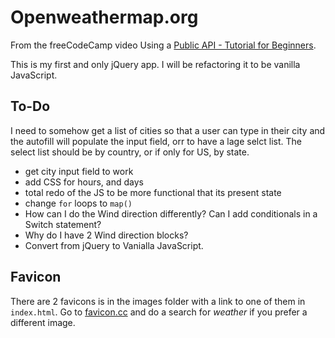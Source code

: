 # Openweathermap.org

From the freeCodeCamp video Using a [Public API - Tutorial for Beginners](https://youtu.be/BYsTrGH6B2s).

This is my first and only jQuery app. I will be refactoring it to be vanilla JavaScript.

## To-Do

I need to somehow get a list of cities so that a user can type in their city and the autofill will populate the input field, orr to have a lage selct list. The select list should be by country, or if only for US, by state.

- get city input field to work
- add CSS for hours, and days
- total redo of the JS to be more functional that its present state
- change `for` loops to `map()`
- How can I do the Wind direction differently? Can I add conditionals in a Switch statement?
- Why do I have 2 Wind direction blocks?
- Convert from jQuery to Vanialla JavaScript.


## Favicon

There are 2 favicons is in the images folder with a link to one of them in `index.html`. Go to [favicon.cc](https://www.favicon.cc/) and do a search for _weather_ if you prefer a different image.